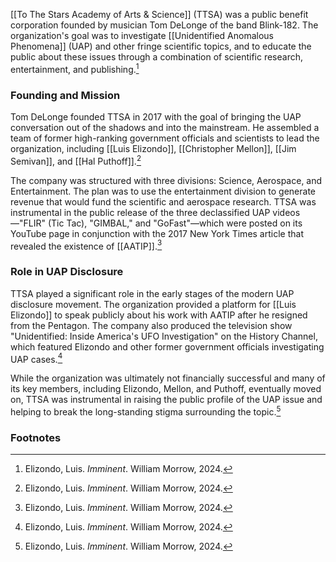 [[To The Stars Academy of Arts & Science]] (TTSA) was a public benefit corporation founded by musician Tom DeLonge of the band Blink-182. The organization's goal was to investigate [[Unidentified Anomalous Phenomena]] (UAP) and other fringe scientific topics, and to educate the public about these issues through a combination of scientific research, entertainment, and publishing.[^1]

### Founding and Mission

Tom DeLonge founded TTSA in 2017 with the goal of bringing the UAP conversation out of the shadows and into the mainstream. He assembled a team of former high-ranking government officials and scientists to lead the organization, including [[Luis Elizondo]], [[Christopher Mellon]], [[Jim Semivan]], and [[Hal Puthoff]].[^1]

The company was structured with three divisions: Science, Aerospace, and Entertainment. The plan was to use the entertainment division to generate revenue that would fund the scientific and aerospace research. TTSA was instrumental in the public release of the three declassified UAP videos—"FLIR" (Tic Tac), "GIMBAL," and "GoFast"—which were posted on its YouTube page in conjunction with the 2017 New York Times article that revealed the existence of [[AATIP]].[^1]

### Role in UAP Disclosure

TTSA played a significant role in the early stages of the modern UAP disclosure movement. The organization provided a platform for [[Luis Elizondo]] to speak publicly about his work with AATIP after he resigned from the Pentagon. The company also produced the television show "Unidentified: Inside America's UFO Investigation" on the History Channel, which featured Elizondo and other former government officials investigating UAP cases.[^1]

While the organization was ultimately not financially successful and many of its key members, including Elizondo, Mellon, and Puthoff, eventually moved on, TTSA was instrumental in raising the public profile of the UAP issue and helping to break the long-standing stigma surrounding the topic.[^1]

### Footnotes
[^1]: Elizondo, Luis. *Imminent*. William Morrow, 2024.
